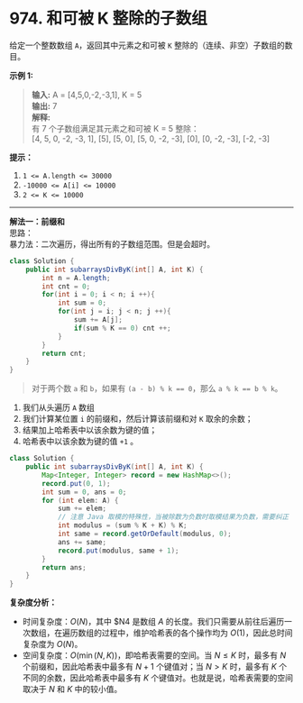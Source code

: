 # 974. 和可被 K 整除的子数组

给定一个整数数组 `A`，返回其中元素之和可被 `K` 整除的（连续、非空）子数组的数目。

**示例 1:**  
>**输入:** A = [4,5,0,-2,-3,1], K = 5  
>**输出:** 7  
>**解释:**  
>有 7 个子数组满足其元素之和可被 K = 5 整除：  
>[4, 5, 0, -2, -3, 1], [5], [5, 0], [5, 0, -2, -3], [0], [0, -2, -3], [-2, -3]

**提示：**

1. `1 <= A.length <= 30000`
2. `-10000 <= A[i] <= 10000`
3. `2 <= K <= 10000`

---
**解法一：前缀和**  
思路：  
暴力法：二次遍历，得出所有的子数组范围。但是会超时。

```Java
class Solution {
    public int subarraysDivByK(int[] A, int K) {
        int n = A.length;
        int cnt = 0;
        for(int i = 0; i < n; i ++){
            int sum = 0;
            for(int j = i; j < n; j ++){
                sum += A[j];
                if(sum % K == 0) cnt ++;
            }
        }
        return cnt;
    }
}
```

>对于两个数 `a` 和 `b`，如果有 `(a - b) % k == 0`，那么 `a % k == b % k`。

1. 我们从头遍历 `A` 数组
2. 我们计算某位置 `i` 的前缀和，然后计算该前缀和对 `K` 取余的余数；
3. 结果加上哈希表中以该余数为键的值；
4. 哈希表中以该余数为键的值 `+1` 。

```Java
class Solution {
    public int subarraysDivByK(int[] A, int K) {
        Map<Integer, Integer> record = new HashMap<>();
        record.put(0, 1);
        int sum = 0, ans = 0;
        for (int elem: A) {
            sum += elem;
            // 注意 Java 取模的特殊性，当被除数为负数时取模结果为负数，需要纠正
            int modulus = (sum % K + K) % K;
            int same = record.getOrDefault(modulus, 0);
            ans += same;
            record.put(modulus, same + 1);
        }
        return ans;
    }
}
```

**复杂度分析：**  

* 时间复杂度：$O(N)$，其中 $N4 是数组 $A$ 的长度。我们只需要从前往后遍历一次数组，在遍历数组的过程中，维护哈希表的各个操作均为 $O(1)$，因此总时间复杂度为 $O(N)$。
* 空间复杂度：$O(\min(N,K))$，即哈希表需要的空间。当 $N \leq K$ 时，最多有 $N$ 个前缀和，因此哈希表中最多有 $N+1$ 个键值对；当 $N > K$ 时，最多有 $K$ 个不同的余数，因此哈希表中最多有 $K$ 个键值对。也就是说，哈希表需要的空间取决于 $N$ 和 $K$ 中的较小值。
